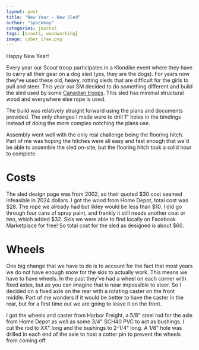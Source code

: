 ```yaml
---
layout: post
title: "New Year - New Sled"
author: "spockmay"
categories: journal
tags: [scouts, woodworking]
image: cyber_tree.png
---
```


Happy New Year!

Every year our Scout troop participates in a Klondike event where they have to carry all their gear on a dog sled (yes, they are the dogs). For years now they've used these old, heavy, rotting sleds that are difficult for the girls to pull and steer. This year our SM decided to do something different and build the sled used by some [Canadian troops](https://scoutdocs.ca/Klondike/Klondike_sled_plans.php). This sled has minimal structural wood and everywhere else rope is used.

The build was relatively straight forward using the plans and documents provided. The only changes I made were to drill 1" holes in the bindings instead of doing the more complex notching the plans use. 

Assembly went well with the only real challenge being the flooring hitch. Part of me was hoping the hitches were all easy and fast enough that we'd be able to assemble the sled on-site, but the flooring hitch took a solid hour to complete.

# Costs
The sled design page was from 2002, so their quoted $30 cost seemed infeasible in 2024 dollars. I got the wood from Home Depot, total cost was $28. The rope we already had but likley would be less than $10. I did go through four cans of spray paint, and frankly it still needs another coat or two, which added $32. Skis we were able to find locally on Facebook Marketplace for free! So total cost for the sled as designed is about $60.

# Wheels
One big change that we have to do is to account for the fact that most years we do not have enough snow for the skis to actually work. This means we have to have wheels. In the past they've had a wheel on each corner with fixed axles, but as you can imagine that is near impossible to steer. So I decided on a fixed axle on the rear with a rotating caster on the front middle. Part of me wonders if it would be better to have the caster in the rear, but for a first time out we are going to leave it on the front.

I got the wheels and caster from Harbor Freight, a 5/8" steel rod for the axle from Home Depot as well as some 3/4" SCH40 PVC to act as bushings. I cut the rod to XX" long and the bushings to 2-1/4" long. A 1/8" hole was drilled in each end of the axle to host a cotter pin to prevent the wheels from coming off.